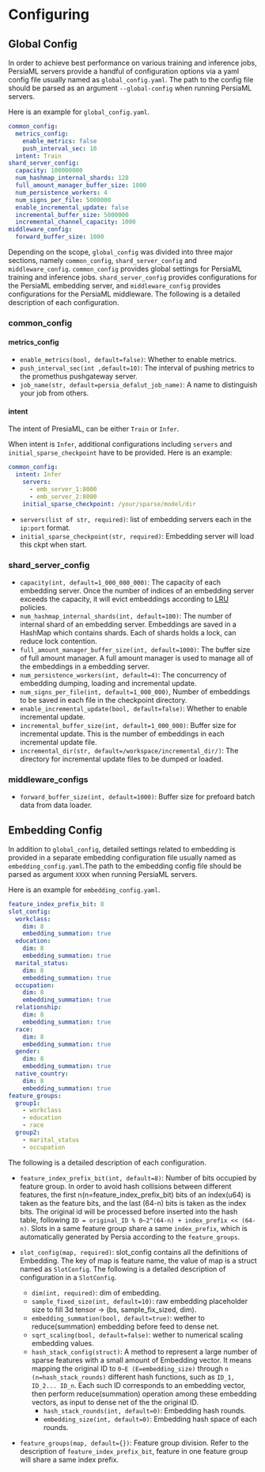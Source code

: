 Configuring
======

## Global Config

In order to achieve best performance on various training and inference jobs, PersiaML servers provide a handful of configuration options via a yaml config file usually named as `global_config.yaml`. The path to the config file should be parsed as an argument `--global-config` when running PersiaML servers.

Here is an example for `global_config.yaml`.

```yaml
common_config:
  metrics_config:
    enable_metrics: false
    push_interval_sec: 10
  intent: Train
shard_server_config:
  capacity: 100000000
  num_hashmap_internal_shards: 128
  full_amount_manager_buffer_size: 1000
  num_persistence_workers: 4
  num_signs_per_file: 5000000
  enable_incremental_update: false
  incremental_buffer_size: 5000000
  incremental_channel_capacity: 1000
middleware_config:
  forward_buffer_size: 1000
```

Depending on the scope, `global_config` was divided into three major sections, namely `common_config`, `shard_server_config` and `middleware_config`. `common_config` provides global settings for PersiaML training and inference jobs. `shard_server_config` provides configurations for the PersiaML embedding server, and `middleware_config` provides configurations for the PersiaML middleware. The following is a detailed description of each configuration.

### common_config

#### metrics_config

* `enable_metrics(bool, default=false)`: Whether to enable metrics.
* `push_interval_sec(int ,default=10)`: The interval of pushing metrics to the promethus pushgateway server.
* `job_name(str, default=persia_defalut_job_name)`: A name to distinguish your job from others.


#### intent

The intent of PresiaML, can be either `Train` or `Infer`.

When intent is `Infer`, additional configurations including `servers` and `initial_sparse_checkpoint` have to be provided. Here is an example:

```yaml
common_config:
  intent: Infer
    servers:
      - emb_server_1:8000
      - emb_server_2:8000
    initial_sparse_checkpoint: /your/sparse/model/dir
```

* `servers(list of str, required)`: list of embedding servers each in the `ip:port` format.
* `initial_sparse_checkpoint(str, required)`: Embedding server will load this ckpt when start.


### shard_server_config

* `capacity(int, default=1_000_000_000)`: The capacity of each embedding server. Once the number of indices of an embedding server exceeds the capacity, it will evict embeddings according to [LRU](https://en.wikipedia.org/wiki/Cache_replacement_policies#Least_recently_used_(LRU)) policies.
* `num_hashmap_internal_shards(int, default=100)`: The number of internal shard of an embedding server. Embeddings are saved in a HashMap which contains shards. Each of shards holds a lock, can reduce lock contention.
* `full_amount_manager_buffer_size(int, default=1000)`: The buffer size of full amount manager. A full amount manager is used to manage all of the embeddings in a embedding server.
* `num_persistence_workers(int, default=4)`: The concurrency of embedding dumping, loading and incremental update.
* `num_signs_per_file(int, default=1_000_000)`, Number of embeddings to be saved in each file in the checkpoint directory.
* `enable_incremental_update(bool, default=false)`: Whether to enable incremental update.
* `incremental_buffer_size(int, default=1_000_000)`: Buffer size for incremental update. This is the number of embeddings in each incremental update file.
* `incremental_dir(str, default=/workspace/incremental_dir/)`: The directory for incremental update files to be dumped or loaded.

### middleware_configs

* `forward_buffer_size(int, default=1000)`: Buffer size for prefoard batch data from data loader.

## Embedding Config

In addition to `global_config`, detailed settings related to embedding is provided in a separate embedding configuration file usually named as `embedding_config.yaml`.The path to the embedding config file should be parsed as argument `XXXX` when running PersiaML servers.

Here is an example for `embedding_config.yaml`.

```yaml
feature_index_prefix_bit: 8
slot_config:
  workclass:
    dim: 8
    embedding_summation: true
  education:
    dim: 8
    embedding_summation: true
  marital_status:
    dim: 8
    embedding_summation: true
  occupation:
    dim: 8
    embedding_summation: true
  relationship:
    dim: 8
    embedding_summation: true
  race:
    dim: 8
    embedding_summation: true
  gender:
    dim: 8
    embedding_summation: true
  native_country:
    dim: 8
    embedding_summation: true
feature_groups:
  group1:
    - workclass
    - education
    - race
  group2:
    - marital_status
    - occupation

```

The following is a detailed description of each configuration.

 * `feature_index_prefix_bit(int, default=8)`: Number of bits occupied by feature group. In order to avoid hash collisions between different features, the first n(n=feature_index_prefix_bit) bits of an index(u64) is taken as the feature bits, and the last (64-n) bits is taken as the index bits. The original id will be processed before inserted into the hash table, following `ID = original_ID % 0~2^(64-n) + index_prefix << (64-n)`. Slots in a same feature group share a same `index_prefix`, which is automatically generated by Persia according to the `feature_groups`.

 * `slot_config(map, required)`: slot_config contains all the definitions of Embedding. The key of map is feature name, the value of map is a struct named as `SlotConfig`. The following is a detailed description of configuration in a `SlotConfig`.
    * `dim(int, required)`: dim of embedding.
    * `sample_fixed_size(int, default=10)`: raw embedding placeholder size to fill 3d tensor -> (bs, sample_fix_sized, dim).
    * `embedding_summation(bool, default=true)`: wether to reduce(summation) embedding before feed to dense net.
    * `sqrt_scaling(bool, default=false)`: wether to numerical scaling embedding values.
    * `hash_stack_config(struct)`: A method to represent a large number of sparse features with a small amount of Embedding vector. It means mapping the original ID to `0~E (E=embedding_size)` through `n (n=hash_stack_rounds)` different hash functions, such as `ID_1, ID_2... ID_n`. Each such ID corresponds to an embedding vector, then perform reduce(summation) operation among these embedding vectors, as input to dense net of the the original ID.
       * `hash_stack_rounds(int, default=0)`: Embedding hash rounds.
       * `embedding_size(int, default=0)`: Embedding hash space of each rounds.

* `feature_groups(map, default={})`: Feature group division. Refer to the description of `feature_index_prefix_bit`, feature in one feature group will share a same index prefix.
